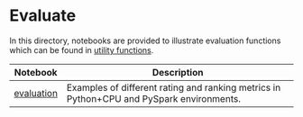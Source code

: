# Evaluate

In this directory, notebooks are provided to illustrate evaluation functions
which can be found in [utility functions](../../reco_utils).

| Notebook | Description | 
| --- | --- | 
| [evaluation](evaluation.ipynb) | Examples of different rating and ranking metrics in Python+CPU and PySpark environments.
